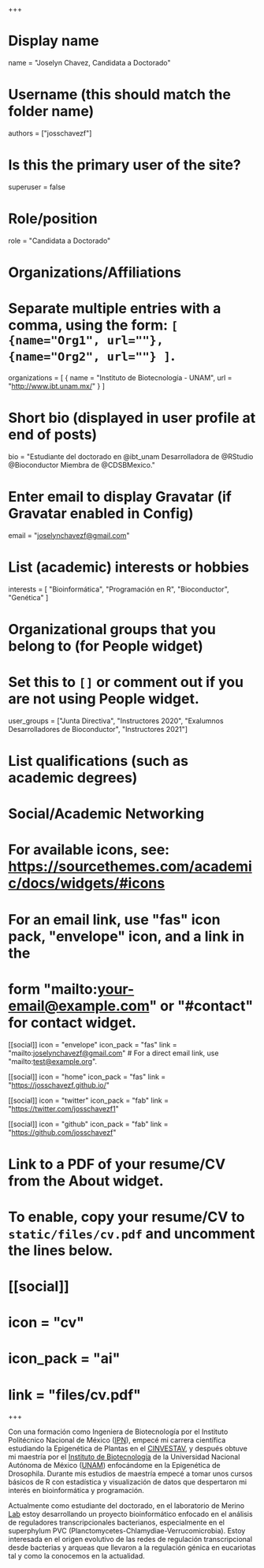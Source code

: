 +++
# Display name
name = "Joselyn Chavez, Candidata a Doctorado"

# Username (this should match the folder name)
authors = ["josschavezf"]

# Is this the primary user of the site?
superuser = false

# Role/position
role = "Candidata a Doctorado"

# Organizations/Affiliations
#   Separate multiple entries with a comma, using the form: `[ {name="Org1", url=""}, {name="Org2", url=""} ]`.
organizations = [ { name = "Instituto de Biotecnología - UNAM", url = "http://www.ibt.unam.mx/" } ]

# Short bio (displayed in user profile at end of posts)
bio = "Estudiante del doctorado en @ibt_unam Desarrolladora de @RStudio @Bioconductor Miembra de @CDSBMexico."

# Enter email to display Gravatar (if Gravatar enabled in Config)
email = "joselynchavezf@gmail.com"

# List (academic) interests or hobbies
interests = [
  "Bioinformática",
  "Programación en R",
  "Bioconductor",
  "Genética"
]

# Organizational groups that you belong to (for People widget)
#   Set this to `[]` or comment out if you are not using People widget.
user_groups = ["Junta Directiva", "Instructores 2020", "Exalumnos Desarrolladores de Bioconductor", "Instructores 2021"]

# List qualifications (such as academic degrees)

# Social/Academic Networking
# For available icons, see: https://sourcethemes.com/academic/docs/widgets/#icons
#   For an email link, use "fas" icon pack, "envelope" icon, and a link in the
#   form "mailto:your-email@example.com" or "#contact" for contact widget.

[[social]]
  icon = "envelope"
  icon_pack = "fas"
  link = "mailto:joselynchavezf@gmail.com"  # For a direct email link, use "mailto:test@example.org".

[[social]]
  icon = "home"
  icon_pack = "fas"
  link = "https://josschavezf.github.io/"

[[social]]
  icon = "twitter"
  icon_pack = "fab"
  link = "https://twitter.com/josschavezf1"

[[social]]
  icon = "github"
  icon_pack = "fab"
  link = "https://github.com/josschavezf"

# Link to a PDF of your resume/CV from the About widget.
# To enable, copy your resume/CV to `static/files/cv.pdf` and uncomment the lines below.
# [[social]]
#   icon = "cv"
#   icon_pack = "ai"
#   link = "files/cv.pdf"

+++

Con una formación como Ingeniera de Biotecnología por el Instituto Politécnico Nacional de México ([IPN](http://www.upiig.ipn.mx/)), empecé mi carrera científica estudiando la Epigenética de Plantas en el  [CINVESTAV](http://www.ira.cinvestav.mx/), y después obtuve mi maestría por el [Instituto de Biotecnología](http://www.ibt.unam.mx/) de la Universidad Nacional Autónoma de México  ([UNAM](http://www.unam.mx/)) enfocándome en la Epigenética de Drosophila. Durante mis estudios de maestría empecé a tomar unos cursos básicos de R con estadística y visualización de datos que despertaron mi interés en bioinformática y programación.

Actualmente como estudiante del doctorado, en el laboratorio de Merino [Lab](http://www.ibt.unam.mx/server/PRG.base?tipo:doc,dir:PRG.grupo,par:Gep,tit:_Grupo_del__Dr._Enrique_Merino) estoy desarrollando un proyecto bioinformático enfocado en el análisis de reguladores transcripcionales bacterianos, especialmente en el superphylum PVC (Planctomycetes-Chlamydiae-Verrucomicrobia). Estoy interesada en el origen evolutivo de las redes de regulación transcripcional desde bacterias y arqueas que llevaron a la regulación génica en eucariotas tal y como la conocemos en la actualidad.


